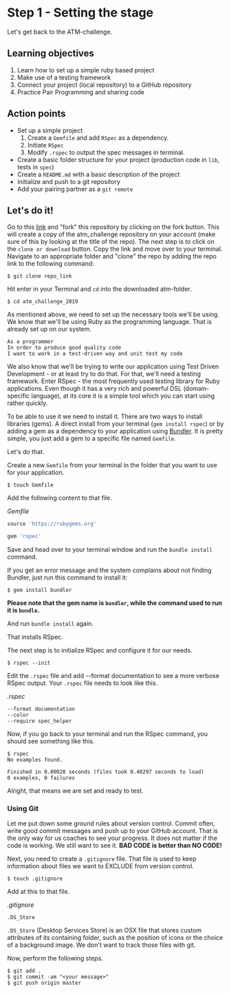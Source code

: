 # Step 1 - Setting the stage

Let's get back to the ATM-challenge. 

## Learning objectives

1. Learn how to set up a simple ruby based project
2. Make use of a testing framework 
3. Connect your project (local repository) to a GitHub repository
4. Practice Pair Programming and sharing code

## Action points

* Set up a simple project   
    1. Create a `Gemfile` and add `RSpec` as a dependency.
    2. Initiate `RSpec`
    3. Modify `.rspec` to output the spec messages in terminal.
* Create a basic folder structure for your project (production code in `lib`, tests in `spec`)
* Create a `README.md` with a basic description of the project
* Initialize and push to a git repository
* Add your pairing partner as a `git remote`

## Let's do it!

Go to this [link](https://github.com/CraftAcademy/atm_challenge_2019) and "fork" this repository by clicking on the fork button.
This will create a copy of the atm_challenge repository on your account (make sure of this by looking at the title of the repo). The next step is to click on the `clone or download` button. Copy the link and move over to your terminal. Navigate to an appropriate folder and "clone" the repo by adding the repo link to the following command:

```shell
$ git clone repo_link
```
Hit enter in your Terminal and `cd` into the downloaded atm-folder. 

```shell
$ cd atm_challenge_2019
```

As mentioned above, we need to set up the necessary tools we'll be using. We know that we'll be using Ruby as the programming language. That is already set up on our system. 

```
As a programmer
In order to produce good quality code
I want to work in a test-driven way and unit test my code
```

We also know that we'll be trying to write our application using Test Driven Development - or at least try to do that. For that, we'll need a testing framework. Enter RSpec - the most frequently used testing library for Ruby applications. Even though it has a very rich and powerful DSL (domain-specific language), at its core it is a simple tool which you can start using rather quickly. 


To be able to use it we need to install it. There are two ways to install libraries (gems). A direct install from your terminal (`gem install rspec`) or by adding a gem as a dependency to your application using [Bundler](http://bundler.io/). It is pretty simple, you just add a gem to a specific file named `Gemfile`. 

Let's do that. 

Create a new `Gemfile` from your terminal in the folder that you want to use for your application.

```
$ touch Gemfile
```
Add the following content to that file. 

_Gemfile_

```ruby
source 'https://rubygems.org'

gem 'rspec'
```

Save and head over to your terminal window and run the `bundle install` command.

If you get an error message and the system complains about not finding Bundler, just run this command to install it:

```
$ gem install bundler
```
**Please note that the gem name is `bundler`, while the command used to run it is `bundle`.**

And run `bundle install` again. 

That installs RSpec. 

The next step is to initialize RSpec and configure it for our needs. 

```
$ rspec --init
```

Edit the `.rspec` file and add --format documentation to see a more verbose RSpec output. Your `.rspec` file needs to look like this.

_.rspec_

```
--format documentation
--color
--require spec_helper
```

Now, if you go back to your terminal and run the RSpec command, you should see something like this.

```
$ rspec
No examples found.

Finished in 0.00028 seconds (files took 0.40297 seconds to load)
0 examples, 0 failures
```

Alright, that means we are set and ready to test. 

### Using Git

Let me put down some ground rules about version control. Commit often, write good commit messages and push up to your GitHub account. That is the only way for us coaches to see your progress. It does not matter if the code is working. We still want to see it. **BAD CODE is better than NO CODE!**

Next, you need to create a `.gitignore` file. That file is used to keep information about files we want to EXCLUDE from version control. 

```
$ touch .gitignore
```
Add at this to that file.

_.gitignore_

```
.DS_Store
```

`.DS_Store` (Desktop Services Store) is an OSX file that stores custom attributes of its containing folder, such as the position of icons or the choice of a background image. We don't want to track those files with git.

Now, perform the following steps.

```
$ git add . 
$ git commit -am "<your message>"
$ git push origin master
```
